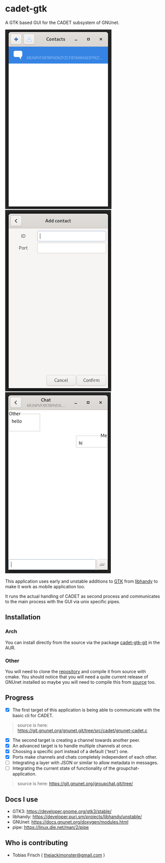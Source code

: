 # cadet-gtk

A GTK based GUI for the CADET subsystem of GNUnet.

![Example for contacts-list](examples/mobile_contacts.png "List of contacts")
![Example for adding a contact](examples/mobile_add_contact.png "Adding a contact")
![Example for chat](examples/mobile_chat.png "Chat between you and one contact")

This application uses early and unstable additions to [GTK](https://www.gtk.org/) 
from [libhandy](https://source.puri.sm/Librem5/libhandy) to make it work as mobile application too.

It runs the actual handling of CADET as second process and communicates to the main process with the GUI
via unix specific pipes.

## Installation

### Arch

You can install directly from the source via the package [cadet-gtk-git](https://aur.archlinux.org/packages/cadet-gtk-git/) in the AUR.

### Other

You will need to clone the [repository](https://gitlab.com/TheJackiMonster/cadet-gtk.git) and compile it from source with cmake.
You should notice that you will need a quite current release of GNUnet installed so maybe you will need to compile
this from [source](https://git.gnunet.org/gnunet.git) too.

## Progress

* [x] The first target of this application is being able to communicate with the basic 
cli for CADET.
> source is here: https://git.gnunet.org/gnunet.git/tree/src/cadet/gnunet-cadet.c
* [x] The second target is creating a channel towards another peer.
* [x] An advanced target is to handle multiple channels at once.
* [x] Choosing a specific port instead of a default ('test') one.
* [x] Ports make channels and chats completely independent of each other.
* [ ] Integrating a layer with JSON or similar to allow metadata in messages.
* [ ] Integrating the current state of functionality of the groupchat-application.
> source is here: https://git.gnunet.org/groupchat.git/tree/

## Docs I use

 - GTK3: https://developer.gnome.org/gtk3/stable/
 - libhandy: https://developer.puri.sm/projects/libhandy/unstable/
 - GNUnet: https://docs.gnunet.org/doxygen/modules.html
 - pipe: https://linux.die.net/man/2/pipe

## Who is contributing

 - Tobias Frisch ( thejackimonster@gmail.com )
